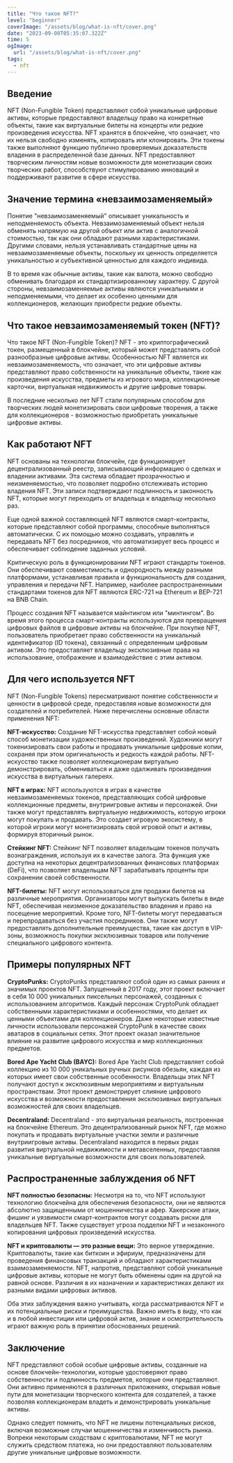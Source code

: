 ```yaml
---
title: "Что такое NFT?"
level: "beginner"
coverImage: "/assets/blog/what-is-nft/cover.png"
date: "2023-09-08T05:35:07.322Z"
time: 5
ogImage:
  url: "/assets/blog/what-is-nft/cover.png"
tags:
  - nft
---
```


## Введение

NFT (Non-Fungible Token) представляют собой уникальные цифровые активы, которые предоставляют владельцу право на конкретные объекты, такие как виртуальные билеты на концерты или редкие произведения искусства.
NFT хранятся в блокчейне, что означает, что их нельзя свободно изменять, копировать или клонировать. Эти токены также выполняют функцию публично проверяемых доказательств владения в распределенной базе данных.
NFT предоставляют творческим личностям новые возможности для монетизации своих творческих работ, способствуют стимулированию инноваций и поддерживают развитие в сфере искусства.

## Значение термина «невзаимозаменяемый»
Понятие "невзаимозаменяемый" описывает уникальность и неподменяемость объекта. Невзаимозаменяемый объект нельзя обменять напрямую на другой объект или актив с аналогичной стоимостью, так как они обладают разными характеристиками. Другими словами, нельзя устанавливать стандартные цены на невзаимозаменяемые объекты, поскольку их ценность определяется уникальностью и субъективной ценностью для каждого индивида.

В то время как обычные активы, такие как валюта, можно свободно обменивать благодаря их стандартизированному характеру. С другой стороны, невзаимозаменяемые активы являются уникальными и неподменяемыми, что делает их особенно ценными для коллекционеров, желающих приобрести редкие объекты.

<!-- banner_place -->

## Что такое невзаимозаменяемый токен (NFT)?
Что такое NFT (Non-Fungible Token)? NFT - это криптографический токен, размещенный в блокчейне, который может представлять собой разнообразные цифровые активы. Особенностью NFT является их невзаимозаменяемость, что означает, что эти цифровые активы представляют право собственности на уникальные объекты, такие как произведения искусства, предметы из игрового мира, коллекционные карточки, виртуальная недвижимость и другие цифровые товары.

В последние несколько лет NFT стали популярным способом для творческих людей монетизировать свои цифровые творения, а также для коллекционеров - возможностью приобретать уникальные цифровые активы.

## Как работают NFT
NFT основаны на технологии блокчейн, где функционирует децентрализованный реестр, записывающий информацию о сделках и владении активами. Эта система обладает прозрачностью и неизменяемостью, что позволяет подробно отслеживать историю владения NFT. Эти записи подтверждают подлинность и законность NFT, которые могут переходить от владельца к владельцу несколько раз.

Еще одной важной составляющей NFT являются смарт-контракты, которые представляют собой программы, способные выполняться автоматически. С их помощью можно создавать, управлять и передавать NFT без посредников, что автоматизирует весь процесс и обеспечивает соблюдение заданных условий.

Критическую роль в функционировании NFT играют стандарты токенов. Они обеспечивают совместимость и однородность между разными платформами, устанавливая правила и функциональность для создания, управления и передачи NFT. Например, наиболее распространенными стандартами токенов для NFT являются ERC-721 на Ethereum и BEP-721 на BNB Chain.

Процесс создания NFT называется майнтингом или "минтингом". Во время этого процесса смарт-контракты используются для превращения цифровых файлов в цифровые активы на блокчейне. При покупке NFT, пользователь приобретает право собственности на уникальный идентификатор (ID токена), связанный с определенным цифровым активом. Это предоставляет владельцу эксклюзивные права на использование, отображение и взаимодействие с этим активом.

## Для чего используется NFT
NFT (Non-Fungible Tokens) пересматривают понятие собственности и ценности в цифровой среде, предоставляя новые возможности для создателей и потребителей. Ниже перечислены основные области применения NFT:

**NFT-искусство:** Создание NFT-искусства представляет собой новый способ монетизации художественных произведений. Художники могут токенизировать свои работы и продавать уникальные цифровые копии, сохраняя при этом оригинальность и редкость каждой работы. NFT-искусство также позволяет коллекционерам виртуально демонстрировать, обмениваться и даже одалживать произведения искусства в виртуальных галереях.

**NFT в играх:** NFT используются в играх в качестве невзаимозаменяемых токенов, представляющих собой цифровые коллекционные предметы, внутриигровые активы и персонажей. Они также могут представлять виртуальную недвижимость, которую игроки могут покупать и продавать. Это создает игровую экосистему, в которой игроки могут монетизировать свой игровой опыт и активы, формируя вторичный рынок.

**Стейкинг NFT:** Стейкинг NFT позволяет владельцам токенов получать вознаграждения, используя их в качестве залога. Эта функция уже доступна на некоторых децентрализованных финансовых платформах (DeFi), что позволяет владельцам NFT зарабатывать проценты при сохранении своей собственности.

**NFT-билеты:** NFT могут использоваться для продажи билетов на различные мероприятия. Организаторы могут выпускать билеты в виде NFT, обеспечивая неизменное доказательство владения и право на посещение мероприятий. Кроме того, NFT-билеты могут передаваться и перепродаваться без участия посредников. Они также могут предоставлять дополнительные преимущества, такие как доступ в VIP-зоны, возможность покупки эксклюзивных товаров или получение специального цифрового контента.

## Примеры популярных NFT

**CryptoPunks:**
CryptoPunks представляют собой один из самых ранних и значимых проектов NFT. Запущенный в 2017 году, этот проект включает в себя 10 000 уникальных пиксельных персонажей, созданных с использованием алгоритмов. Каждый персонаж CryptoPunk обладает собственными характеристиками и особенностями, что делает их ценными объектами для коллекционеров. Даже некоторые известные личности использовали персонажей CryptoPunk в качестве своих аватаров в социальных сетях. Этот проект оказал значительное влияние на развитие цифрового искусства и мир коллекционных предметов.

**Bored Ape Yacht Club (BAYC):**
Bored Ape Yacht Club представляет собой коллекцию из 10 000 уникальных ручных рисунков обезьян, каждая из которых имеет свои собственные особенности. Владельцы этих NFT получают доступ к эксклюзивным мероприятиям и виртуальным пространствам. Этот проект демонстрирует слияние цифрового искусства и возможности предоставления эксклюзивных виртуальных возможностей для своих владельцев.

**Decentraland:**
Decentraland - это виртуальная реальность, построенная на блокчейне Ethereum. Это децентрализованный рынок NFT, где можно покупать и продавать виртуальные участки земли и различные внутриигровые активы. Decentraland находится в первых рядах развития виртуальной недвижимости и метавселенных, предоставляя уникальные виртуальные возможности для своих пользователей.

## Распространенные заблуждения об NFT
**NFT полностью безопасны:** Несмотря на то, что NFT используют технологию блокчейна для обеспечения безопасности, они не являются абсолютно защищенными от мошенничества и афер. Хакерские атаки, фишинг и уязвимости смарт-контрактов могут создавать риски для владельцев NFT. Также существует угроза подделки NFT и незаконного копирования цифровых произведений искусства.

**NFT и криптовалюты — это разные вещи:** Это верное утверждение. Криптовалюты, такие как биткоин и эфириум, предназначены для проведения финансовых транзакций и обладают характеристиками взаимозаменяемости. NFT, напротив, представляют собой уникальные цифровые активы, которые не могут быть обменены один на другой на равной основе. Различия в их назначении и характеристиках делают их разными видами цифровых активов.

Оба этих заблуждения важно учитывать, когда рассматриваются NFT и их потенциальные риски и преимущества. Важно иметь в виду, что как и в любой инвестиции или цифровой актив, знание и осмотрительность играют важную роль в принятии обоснованных решений.

## Заключение
NFT представляют собой особые цифровые активы, созданные на основе блокчейн-технологии, которые удостоверяют право собственности и подлинность предметов, которые они представляют. Они активно применяются в различных приложениях, открывая новые пути для монетизации творческого контента для создателей, а также позволяя коллекционерам владеть и демонстрировать уникальные активы.

Однако следует помнить, что NFT не лишены потенциальных рисков, включая возможные случаи мошенничества и изменчивость рынка. Вопреки некоторым сходствам с криптовалютами, NFT не могут служить средством платежа, но они предоставляют пользователям другие уникальные цифровые возможности.

